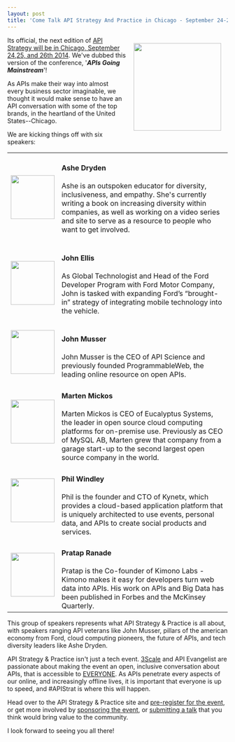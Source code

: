 ```yaml
---
layout: post
title: 'Come Talk API Strategy And Practice in Chicago - September 24-26th'
---
```

<p><img style="padding: 15px;" src="http://apistrategyconference.com/images/apistrat-logo.png" alt="" width="200" align="right" /></p>
<p class="p1">Its official, the next edition of <a href="http://apistrategyconference.com/">API Strategy will be in Chicago, September 24,25, and 26th 2014</a>. We've dubbed this version of the conference, '<strong><em>APIs Going Mainstream</em></strong>'!</p>
<p class="p1">As APIs make their way into almost every business sector imaginable, we thought it would make sense to have an API conversation with some of the top brands, in the heartland of the United States--Chicago.</p>
<p class="p1">We are kicking things off with six speakers:</p>
<table>
<tbody>
<tr>
<td width="100px"><img src="http://kinlane-productions.s3.amazonaws.com/up-image.php/speaker/ashe-dryden.jpg" alt="" width="100px" /></td>
<td>
<h4>Ashe Dryden</h4>
<p>Ashe is an outspoken educator for diversity, inclusiveness, and empathy. She's currently writing a book on increasing diversity within companies, as well as working on a video series and site to serve as a resource to people who want to get involved.&nbsp;</p>
</td>
</tr>
<tr>
<td width="100px"><img src="http://kinlane-productions.s3.amazonaws.com/up-image.php/speaker/john-ellis.jpg" alt="" width="100px" /></td>
<td>
<h4>John Ellis</h4>
<p>As Global Technologist and Head of the Ford Developer Program with Ford Motor Company, John is tasked with expanding Ford&rsquo;s &ldquo;brought-in&rdquo; strategy of integrating mobile technology into the vehicle.</p>
</td>
</tr>
<tr>
<td width="100px"><img src="http://kinlane-productions.s3.amazonaws.com/up-image.php/speaker/John-Musser-blackandwhite1.png" alt="" width="100px" /></td>
<td>
<h4>John Musser</h4>
John Musser is the CEO of API Science and previously founded ProgrammableWeb, the leading online resource on open APIs.</td>
</tr>
<tr>
<td width="100px"><img src="http://kinlane-productions.s3.amazonaws.com/up-image.php/speaker/Marten_Mickos.jpg" alt="" width="100px" /></td>
<td>
<h4>Marten Mickos</h4>
Marten Mickos is CEO of Eucalyptus Systems, the leader in open source cloud computing platforms for on-premise use. Previously as CEO of MySQL AB, Marten grew that company from a garage start-up to the second largest open source company in the world.</td>
</tr>
<tr>
<td width="100px"><img src="http://kinlane-productions.s3.amazonaws.com/up-image.php/speaker/phil%20windley.jpg" alt="" width="100px;" /></td>
<td>
<h4>Phil Windley</h4>
Phil is the founder and CTO of Kynetx, which provides a cloud-based application platform that is uniquely architected to use events, personal data, and APIs to create social products and services.</td>
</tr>
<tr>
<td width="100px"><img src="http://kinlane-productions.s3.amazonaws.com/up-image.php/speaker/Pratap.png" alt="" width="100px;" /></td>
<td>
<h4>Pratap Ranade</h4>
Pratap is the Co-founder of Kimono Labs - Kimono makes it easy for developers turn web data into APIs. His work on APIs and Big Data has been published in Forbes and the McKinsey Quarterly.</td>
</tr>
</tbody>
</table>
<p>This group of speakers represents what API Strategy &amp; Practice is all about, with speakers ranging API veterans like John Musser, pillars of the american economy from Ford, cloud computing pioneers, the future of APIs, and tech diversity leaders like Ashe Dryden. &nbsp;</p>
<p>API Strategy &amp; Practice isn't just a tech event. <a href="http://bit.ly/13esk6Q">3Scale</a> and API Evangelist are passionate about making the event an open, inclusive conversation about APIs, that is accessible to <span style="text-decoration: underline;">EVERYONE</span>. As APIs penetrate every aspects of our online, and increasingly offline lives, it is important that everyone is up to speed, and #APIStrat is where this will happen.</p>
<p>Head over to the API Strategy &amp; Practice site and <a href="http://www.apistrategyconference.com/2014Chicago/register.php">pre-register for the event</a>, or get more involved by <a href="http://www.apistrategyconference.com/2014Chicago/contact-sponsor.php">sponsoring the event</a>, or <a href="http://www.apistrategyconference.com/2014Chicago/contact-call-for-papers.php">submitting a talk</a> that you think would bring value to the community.</p>
<p>I look forward to seeing you all there!&nbsp;</p>